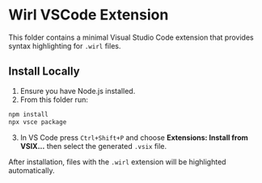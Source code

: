 # Wirl VSCode Extension

This folder contains a minimal Visual Studio Code extension that provides syntax highlighting for `.wirl` files.

## Install Locally

1. Ensure you have Node.js installed.
2. From this folder run:

```bash
npm install
npx vsce package
```

3. In VS Code press `Ctrl+Shift+P` and choose **Extensions: Install from VSIX...**
   then select the generated `.vsix` file.

After installation, files with the `.wirl` extension will be highlighted automatically.
